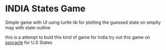 # INDIA States Game

Simple game with UI using turtle lib for plotting the guessed state on emplty map with state outline

this is a attempt to buld this kind of game for India 
try out this game on [sporacle](https://www.sporcle.com/games/g/states) for U.S States 
